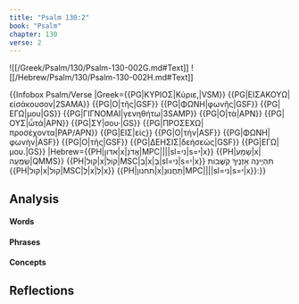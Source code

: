 ```yaml
---
title: "Psalm 130:2"
book: "Psalm"
chapter: 130
verse: 2
---
```

![[/Greek/Psalm/130/Psalm-130-002G.md#Text]]
![[/Hebrew/Psalm/130/Psalm-130-002H.md#Text]]

{{Infobox Psalm/Verse
|Greek={{PG|ΚΥΡΙΟΣ|Κύριε,|VSM}} {{PG|ΕΙΣΑΚΟΥΩ|εἰσάκουσον|2SAMA}} {{PG|Ο|τῆς|GSF}} {{PG|ΦΩΝΗ|φωνῆς|GSF}} {{PG|ΕΓΩ|μου|GS}} {{PG|ΓΙΓΝΟΜΑΙ|γενηθήτω|3SAMP}} {{PG|Ο|τὰ|APN}} {{PG|ΟΥΣ|ὦτά|APN}} {{PG|ΣΥ|σου·|GS}} {{PG|ΠΡΟΣΕΧΩ|προσέχοντα|PAP/APN}} {{PG|ΕΙΣ|εἰς}} {{PG|Ο|τὴν|ASF}} {{PG|ΦΩΝΗ|φωνὴν|ASF}} {{PG|Ο|τῆς|GSF}} {{PG|ΔΕΗΣΙΣ|δεήσεώς|GSF}} {{PG|ΕΓΩ|μου.|GS}}
|Hebrew={{PH|אדון|x|אֲדֹנָ|MPC||||sl=ני|s=י|x}} {{PH|שָׁמַע|x|שִׁמְעָה|QMMS}} {{PH|קול|x|קוֹלִ|MSC|בְּ|x|בְ|sl=ני|s=י|x}}
תִּהְיֶינָה
אָזְנֶיךָ
קַשֻּׁבוֹת
{{PH|קול|x|קוֹל|MSC|לְ|x|לְ|x}} {{PH|תחנון|x|תַּחֲנוּנָ|MPC||||sl=ני|s=י|x}}׃
}}

## Analysis

#### Words

#### Phrases

#### Concepts

## Reflections
